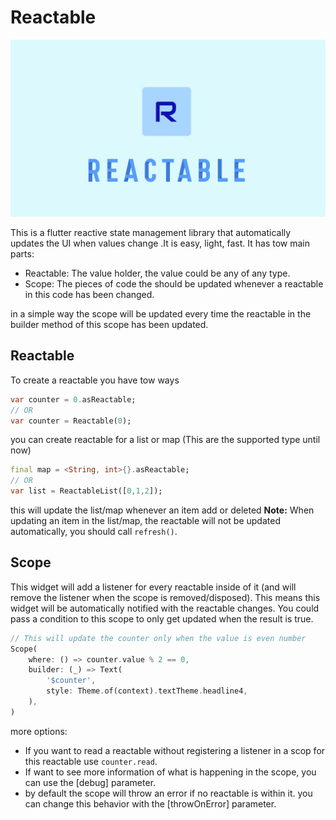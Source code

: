 # Reactable

![logo](./assets/Name.jpg)

This is a flutter reactive state management library that automatically updates the UI when values change .It is easy, light, fast.
It has tow main parts:

- Reactable: The value holder, the value could be any of any type.
- Scope: The pieces of code the should be updated whenever a reactable in this code has been changed.

in a simple way the scope will be updated every time the reactable in the builder method of this scope has been updated.

## Reactable

To create a reactable you have tow ways

```dart
var counter = 0.asReactable;
// OR
var counter = Reactable(0);
```

you can create reactable for a list or map (This are the supported type until now)

```dart
final map = <String, int>{}.asReactable;
// OR
var list = ReactableList([0,1,2]);
```

this will update the list/map whenever an item add or deleted
**Note:** When updating an item in the list/map, the reactable will not be updated automatically, you should call `refresh()`.

## Scope

This widget will add a listener for every reactable inside of it (and will remove the listener when the scope is removed/disposed).
This means this widget will be automatically notified with the reactable changes.
You could pass a condition to this scope to only get updated when the result is true.

```dart
// This will update the counter only when the value is even number
Scope(
    where: () => counter.value % 2 == 0,
    builder: (_) => Text(
        '$counter',
        style: Theme.of(context).textTheme.headline4,
    ),
)
```
more options:
- If you want to read a reactable without registering a listener in a scop for this reactable use `counter.read`.
- If want to see more information of what is happening in the scope, you can use the [debug] parameter.
- by default the scope will throw an error if no reactable is within it. you can change this behavior with the [throwOnError] parameter.